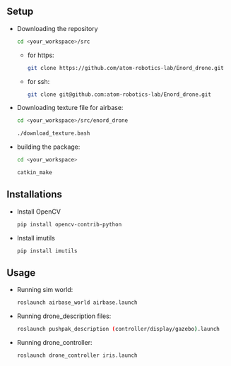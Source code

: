 ## Setup

- Downloading the repository
    ```sh
    cd <your_workspace>/src
    ```
    - for https:
        ```sh
        git clone https://github.com/atom-robotics-lab/Enord_drone.git
        ```
    - for ssh:
        ```sh
        git clone git@github.com:atom-robotics-lab/Enord_drone.git
        ```

- Downloading texture file for airbase:
    ```sh
    cd <your_workspace>/src/enord_drone
    ```
    ```sh
    ./download_texture.bash
    ```
- building the package:
    ```sh
    cd <your_workspace>
    ```
    ```sh
    catkin_make
    ```
    
## Installations 

- Install OpenCV
    ```sh
    pip install opencv-contrib-python
    ```

- Install imutils
    ```sh
    pip install imutils
    ```

## Usage

- Running sim world:
    ```sh
    roslaunch airbase_world airbase.launch
    ```
- Running drone_description files:
    ```sh
    roslaunch pushpak_description (controller/display/gazebo).launch
    ```
- Running drone_controller:
    ```sh
    roslaunch drone_controller iris.launch
    ```